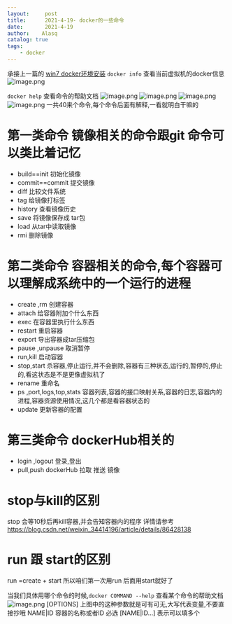 ```yaml
---
layout:     post
title:      2021-4-19- docker的一些命令 
date:       2021-4-19
author:    Alasq
catalog: true
tags:
    - docker
---
```


承接上一篇的 [win7 docker环境安装](https://www.jianshu.com/p/8ac09895933c) 
```docker info``` 查看当前虚拟机的docker信息
![image.png](https://upload-images.jianshu.io/upload_images/8156292-5eb649af529413be.png?imageMogr2/auto-orient/strip%7CimageView2/2/w/1240)

```docker help```  查看命令的帮助文档
![image.png](https://upload-images.jianshu.io/upload_images/8156292-62a65b9f3fc65cad.png?imageMogr2/auto-orient/strip%7CimageView2/2/w/1240)
![image.png](https://upload-images.jianshu.io/upload_images/8156292-7f6a4d45057a544b.png?imageMogr2/auto-orient/strip%7CimageView2/2/w/1240)
![image.png](https://upload-images.jianshu.io/upload_images/8156292-748199cb9f11bba6.png?imageMogr2/auto-orient/strip%7CimageView2/2/w/1240)
![image.png](https://upload-images.jianshu.io/upload_images/8156292-921ccef7c8b1887a.png?imageMogr2/auto-orient/strip%7CimageView2/2/w/1240)
一共40来个命令,每个命令后面有解释,一看就明白干嘛的
# 第一类命令 镜像相关的命令跟git 命令可以类比着记忆
- build==init  初始化镜像
- commit==commit  提交镜像
- diff 比较文件系统
- tag 给镜像打标签
- history 查看镜像历史
-  save 将镜像保存成 tar包
- load 从tar中读取镜像
- rmi 删除镜像

# 第二类命令 容器相关的命令,每个容器可以理解成系统中的一个运行的进程
- create ,rm 创建容器
- attach 给容器附加个什么东西
- exec 在容器里执行什么东西
- restart 重启容器
- export 导出容器成tar压缩包
- pause ,unpause  取消暂停
- run,kill 启动容器
- stop,start 杀容器,停止运行,并不会删除,容器有三种状态,运行的,暂停的,停止的,看这状态是不是更像虚拟机了
- rename 重命名
- ps ,port,logs,top,stats 容器列表,容器的接口映射关系,容器的日志,容器内的进程,容器资源使用情况,这几个都是看容器状态的
- update 更新容器的配置
# 第三类命令 dockerHub相关的
- login ,logout 登录,登出
- pull,push dockerHub 拉取 推送 镜像

# stop与kill的区别
stop 会等10秒后再kill容器,并会告知容器内的程序
详情请参考 https://blog.csdn.net/weixin_34414196/article/details/86428138
# run 跟 start的区别
run =create + start
所以咱们第一次用run  后面用start就好了

当我们具体用哪个命令的时候,```docker COMMAND --help``` 查看某个命令的帮助文档
![image.png](https://upload-images.jianshu.io/upload_images/8156292-42e1a0d65a8641d9.png?imageMogr2/auto-orient/strip%7CimageView2/2/w/1240)
[OPTIONS] 上图中的这种参数就是可有可无,大写代表变量,不要直接抄哦
NAME|ID  容器的名称或者ID 必选
[NAME|ID...] 表示可以填多个


